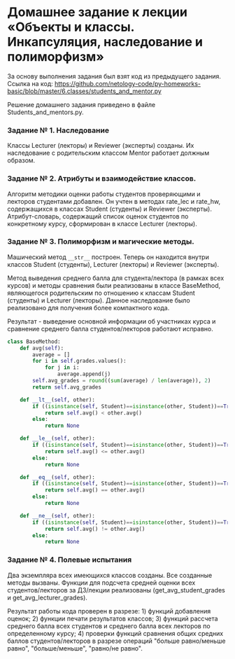 # Домашнее задание к лекции «Объекты и классы. Инкапсуляция, наследование и полиморфизм»

За основу выполнения задания был взят код из предыдущего задания. Ссылка на код: https://github.com/netology-code/py-homeworks-basic/blob/master/6.classes/students_and_mentor.py

Решение домашнего задания приведено в файле Students_and_mentors.py.

### Задание № 1. Наследование
Классы Lecturer (лекторы) и Reviewer (эксперты) созданы. Их наследование с родительским классом Mentor работает должным образом.

### Задание № 2. Атрибуты и взаимодействие классов.
Алгоритм методики оценки работы студентов проверяющими и лекторов студентами добавлен. Он учтен в методах rate_lec и rate_hw, содержащихся в классах Student (студенты) и Reviewer (эксперты). Атрибут-словарь, содержащий список оценок студентов по конкретному курсу, сформирован в классе Lecturer (лекторы).

### Задание № 3. Полиморфизм и магические методы.
Машический метод ```__str__``` построен. Теперь он находится внутри классов Student (студенты), Lecturer (лекторы) и Reviewer (эксперты).

Метод выведения среднего балла для студента/лектора (в рамках всех курсов) и методы сравнения были реализованы в классе BaseMethod, являющегося родительским по отношению к классам Student (студенты) и Lecturer (лекторы). Данное наследование было реализовано для получения более компактного кода.

Результат - выведение основной информации об участниках курса и сравнение среднего балла студентов/лекторов работают исправно.

```python
class BaseMethod:
    def avg(self):
        average = []
        for i in self.grades.values():
            for j in i:
                average.append(j)
        self.avg_grades = round((sum(average) / len(average)), 2)
        return self.avg_grades

    def __lt__(self, other):
        if ((isinstance(self, Student)==isinstance(other, Student))==True) or ((isinstance(self, Lecturer)==isinstance(other, Lecturer))==True):
            return self.avg() < other.avg()
        else:
            return None

    def __le__(self, other):
        if ((isinstance(self, Student)==isinstance(other, Student))==True) or ((isinstance(self, Lecturer)==isinstance(other, Lecturer))==True):
            return self.avg() <= other.avg()
        else:
            return None

    def __eq__(self, other):
        if ((isinstance(self, Student)==isinstance(other, Student))==True) or ((isinstance(self, Lecturer)==isinstance(other, Lecturer))==True):
            return self.avg() == other.avg()
        else:
            return None

    def __ne__(self, other):
        if ((isinstance(self, Student)==isinstance(other, Student))==True) or ((isinstance(self, Lecturer)==isinstance(other, Lecturer))==True):
            return self.avg() != other.avg()
        else:
            return None
```

### Задание № 4. Полевые испытания
Два экземпляра всех имеющихся классов созданы. Все созданные методы вызваны. Функции для подсчета средней оценки всех студентов/лекторов за ДЗ/лекции реализованы (get_avg_student_grades и get_avg_lecturer_grades).

Результат работы кода проверен в разрезе: 1) функций добавления оценок; 2) функции печати результатов классов; 3) функций рассчета среднего балла всех студентов и среднего балла всех лекторов по определенному курсу; 4) проверки функций сравнения общих средних баллов студентов/лекторов в разрезе операций "больше равно/меньше равно", "больше/меньше", "равно/не равно".
